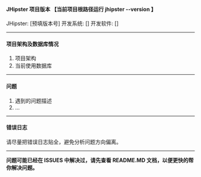 #### JHipster 项目版本 【当前项目根路径运行  jhipster --version 】

JHipster: [预填版本号]
开发系统: []
开发软件: []

---

#### 项目架构及数据库情况

1. 项目架构
2. 当前使用数据库

--- 

#### 问题

1. 遇到的问题描述
2. ...
----
#### 错误日志

请尽量把错误日志贴全，避免分析问题方向偏离。

---
**问题可能已经在 ISSUES 中解决过，请先查看 README.MD 文档，以便更快的帮你解决问题。**
